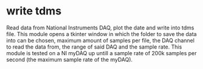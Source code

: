 # write tdms 

Read data from National Instruments DAQ, plot the date and write into tdms file. 
This module opens a tkinter window in which the folder to
save the data into can be chosen, maximum amount of samples per file, the DAQ channel to read the data from, the range of said DAQ and the sample rate. 
This module is tested on a NI myDAQ up untill a sample rate of 200k samples per second (the maximum sample rate of the myDAQ).